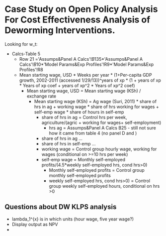 # Case Study on Open Policy Analysis For Cost Effectiveness Analysis of Deworming Interventions.


Looking for w_t:
- Calcs-Table 5
  - Row 21 ='Assumps&Panel A Calcs'!$B$135*'Assumps&Panel A Calcs'!$B$10*'Model Params&Exp Profiles'!R9*'Model Params&Exp Profiles'!R8
  - Mean starting wage, USD * Weeks per year * (1+Per-capita GDP growth, 2002-2011 (accessed 1/29/13))^years of xp * (1 + years of xp * Years of xp coef + years of xp^2 * Years of xp^2 coef)
    - Mean starting wage, USD = Mean starting wage (KSh) / exchange rate
      - Mean starting wage (KSh) = Ag wage (Suri, 2011) * share of hrs in ag + working wage * share of hrs working for wages + self-emp wage * share of hours in self-emp
        - share of hrs in ag = Control hrs per week, agriculture/(agric + working for wages+ self-employment)
          - hrs ag = Assumps&Panel A Calcs B25 - still not sure how it came from table 4 (no panel D and )
        - share of hrs in ag ...
        - share of hrs in self-emp ...
        - working wage = Control group hourly wage, working for wages (conditional on >=10 hrs per week)
        - self-emp wage = Monthly self-employed profits/(4.5*weekly self-employed hrs, cond hrs>0)
          - Monthly self-employed profits = Control group monthly self-employed profits
          - weekly self-employed hrs, cond hrs>0) = Control group weekly self-employed hours, conditional on hrs >0


## Questions about DW KLPS analysis  
 - lambda_1^{x} is in which units (hour wage, five year wage?)  
 - Display output as NPV  
 - 
